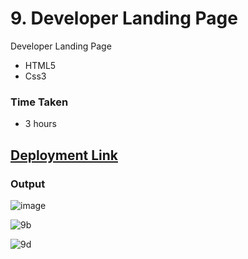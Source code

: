 # 9. Developer Landing Page
Developer Landing Page

- HTML5
- Css3

### Time Taken
- 3 hours

## [Deployment Link](https://anusha-developer-landing.netlify.app/)


### Output

![image](https://user-images.githubusercontent.com/43666166/206502133-c946a22b-48d0-494f-8a00-ee13bdc12a05.png)

![9b](https://user-images.githubusercontent.com/43666166/206503461-296107a7-93c0-4cf4-ac27-786e5aef7a9d.PNG)

![9d](https://user-images.githubusercontent.com/43666166/206504008-a1fdd15d-857a-4ddb-8a67-b1f4a21a205e.PNG)
